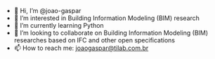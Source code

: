 - 👋 Hi, I’m @joao-gaspar
- 👀 I’m interested in Building Information Modeling (BIM) research
- 🌱 I’m currently learning Python
- 💞️ I’m looking to collaborate on Building Information Modeling (BIM) researches based on IFC and other open specifications
- 📫 How to reach me: joaogaspar@tilab.com.br

<!---
joao-gaspar/joao-gaspar is a ✨ special ✨ repository because its `README.md` (this file) appears on your GitHub profile.
You can click the Preview link to take a look at your changes.
--->
